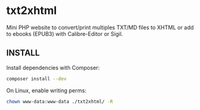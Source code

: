 # txt2xhtml

Mini PHP website to convert/print multiples TXT/MD files to XHTML or add to ebooks (EPUB3) with Calibre-Editor or Sigil.

## INSTALL

Install dependencies with Composer:

```bash
composer install --dev
```

On Linux, enable writing perms:

```bash
chown www-data:www-data ./txt2xhtml/ -R
```


